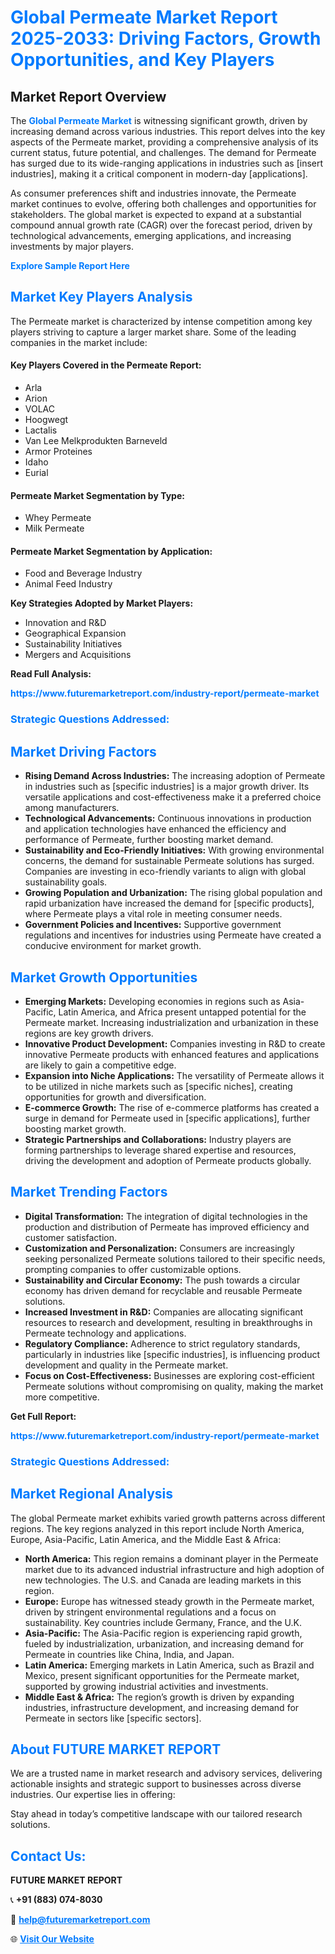 <h1 style="color: #007BFF;">Global Permeate Market Report 2025-2033: Driving Factors, Growth Opportunities, and Key Players</h1>

<section id="overview">
<h2>Market Report Overview</h2>
<p>The <a href="https://www.futuremarketreport.com/industry-report/permeate-market" style="color: #007BFF; text-decoration: none;"><strong>Global Permeate Market</strong></a> is witnessing significant growth, driven by increasing demand across various industries. This report delves into the key aspects of the Permeate market, providing a comprehensive analysis of its current status, future potential, and challenges. The demand for Permeate has surged due to its wide-ranging applications in industries such as [insert industries], making it a critical component in modern-day [applications].</p>
<p>As consumer preferences shift and industries innovate, the Permeate market continues to evolve, offering both challenges and opportunities for stakeholders. The global market is expected to expand at a substantial compound annual growth rate (CAGR) over the forecast period, driven by technological advancements, emerging applications, and increasing investments by major players.</p>
</section>

<section id="overview">
<p><a href="https://www.futuremarketreport.com/request-sample/reportId=52553" style="color: #007BFF; text-decoration: none;"><strong>Explore Sample Report Here</strong></a></p>
</section>

<section id="key-players">
<h2 style="color: #007BFF;">Market Key Players Analysis</h2>
<p>The Permeate market is characterized by intense competition among key players striving to capture a larger market share. Some of the leading companies in the market include:</p>
<h4>Key Players Covered in the Permeate Report:</h4>
<ul><li>Arla</li><li>Arion</li><li>VOLAC</li><li>Hoogwegt</li><li>Lactalis</li><li>Van Lee Melkprodukten Barneveld</li><li>Armor Proteines</li><li>Idaho</li><li>Eurial</li></ul>
<h4>Permeate Market Segmentation by Type:</h4>
<ul><li>Whey Permeate</li><li>Milk Permeate</li></ul>

<h4>Permeate Market Segmentation by Application:</h4>
<ul><li>Food and Beverage Industry</li><li>Animal Feed Industry</li></ul>
<p><strong>Key Strategies Adopted by Market Players:</strong></p>
<ul>
<li>Innovation and R&D</li>
<li>Geographical Expansion</li>
<li>Sustainability Initiatives</li>
<li>Mergers and Acquisitions</li>
</ul>
</section>

<section>
<p><strong>Read Full Analysis: </strong></p><a href="https://www.futuremarketreport.com/industry-report/permeate-market" style="color: #007BFF; text-decoration: none;"><strong>https://www.futuremarketreport.com/industry-report/permeate-market</strong></a>
<h3 style="color: #007BFF;">Strategic Questions Addressed:</h3>
</section>

<section id="driving-factors">
<h2 style="color: #007BFF;">Market Driving Factors</h2>
<ul>
<li><strong>Rising Demand Across Industries:</strong> The increasing adoption of Permeate in industries such as [specific industries] is a major growth driver. Its versatile applications and cost-effectiveness make it a preferred choice among manufacturers.</li>
<li><strong>Technological Advancements:</strong> Continuous innovations in production and application technologies have enhanced the efficiency and performance of Permeate, further boosting market demand.</li>
<li><strong>Sustainability and Eco-Friendly Initiatives:</strong> With growing environmental concerns, the demand for sustainable Permeate solutions has surged. Companies are investing in eco-friendly variants to align with global sustainability goals.</li>
<li><strong>Growing Population and Urbanization:</strong> The rising global population and rapid urbanization have increased the demand for [specific products], where Permeate plays a vital role in meeting consumer needs.</li>
<li><strong>Government Policies and Incentives:</strong> Supportive government regulations and incentives for industries using Permeate have created a conducive environment for market growth.</li>
</ul>
</section>

<section id="growth-opportunities">
<h2 style="color: #007BFF;">Market Growth Opportunities</h2>
<ul>
<li><strong>Emerging Markets:</strong> Developing economies in regions such as Asia-Pacific, Latin America, and Africa present untapped potential for the Permeate market. Increasing industrialization and urbanization in these regions are key growth drivers.</li>
<li><strong>Innovative Product Development:</strong> Companies investing in R&D to create innovative Permeate products with enhanced features and applications are likely to gain a competitive edge.</li>
<li><strong>Expansion into Niche Applications:</strong> The versatility of Permeate allows it to be utilized in niche markets such as [specific niches], creating opportunities for growth and diversification.</li>
<li><strong>E-commerce Growth:</strong> The rise of e-commerce platforms has created a surge in demand for Permeate used in [specific applications], further boosting market growth.</li>
<li><strong>Strategic Partnerships and Collaborations:</strong> Industry players are forming partnerships to leverage shared expertise and resources, driving the development and adoption of Permeate products globally.</li>
</ul>
</section>

<section id="trending-factors">
<h2 style="color: #007BFF;">Market Trending Factors</h2>
<ul>
<li><strong>Digital Transformation:</strong> The integration of digital technologies in the production and distribution of Permeate has improved efficiency and customer satisfaction.</li>
<li><strong>Customization and Personalization:</strong> Consumers are increasingly seeking personalized Permeate solutions tailored to their specific needs, prompting companies to offer customizable options.</li>
<li><strong>Sustainability and Circular Economy:</strong> The push towards a circular economy has driven demand for recyclable and reusable Permeate solutions.</li>
<li><strong>Increased Investment in R&D:</strong> Companies are allocating significant resources to research and development, resulting in breakthroughs in Permeate technology and applications.</li>
<li><strong>Regulatory Compliance:</strong> Adherence to strict regulatory standards, particularly in industries like [specific industries], is influencing product development and quality in the Permeate market.</li>
<li><strong>Focus on Cost-Effectiveness:</strong> Businesses are exploring cost-efficient Permeate solutions without compromising on quality, making the market more competitive.</li>
</ul>
</section>

<section>
<p><strong>Get Full Report: </strong></p><a href="https://www.futuremarketreport.com/industry-report/permeate-market" style="color: #007BFF; text-decoration: none;"><strong>https://www.futuremarketreport.com/industry-report/permeate-market</strong></a>
<h3 style="color: #007BFF;">Strategic Questions Addressed:</h3>
</section>


<section id="regional-analysis">
<h2 style="color: #007BFF;">Market Regional Analysis</h2>
<p>The global Permeate market exhibits varied growth patterns across different regions. The key regions analyzed in this report include North America, Europe, Asia-Pacific, Latin America, and the Middle East & Africa:</p>
<ul>
<li><strong>North America:</strong> This region remains a dominant player in the Permeate market due to its advanced industrial infrastructure and high adoption of new technologies. The U.S. and Canada are leading markets in this region.</li>
<li><strong>Europe:</strong> Europe has witnessed steady growth in the Permeate market, driven by stringent environmental regulations and a focus on sustainability. Key countries include Germany, France, and the U.K.</li>
<li><strong>Asia-Pacific:</strong> The Asia-Pacific region is experiencing rapid growth, fueled by industrialization, urbanization, and increasing demand for Permeate in countries like China, India, and Japan.</li>
<li><strong>Latin America:</strong> Emerging markets in Latin America, such as Brazil and Mexico, present significant opportunities for the Permeate market, supported by growing industrial activities and investments.</li>
<li><strong>Middle East & Africa:</strong> The region’s growth is driven by expanding industries, infrastructure development, and increasing demand for Permeate in sectors like [specific sectors].</li>
</ul>
</section>

<footer>
<h2 style="color: #007BFF;">About FUTURE MARKET REPORT</h2>
<p>We are a trusted name in market research and advisory services, delivering actionable insights and strategic support to businesses across diverse industries. Our expertise lies in offering:</p>

<p>Stay ahead in today’s competitive landscape with our tailored research solutions.</p>

<h2 style="color: #007BFF;">Contact Us:</h2>
<p><strong>FUTURE MARKET REPORT</strong></p>
<p>📞 <strong>+91 (883) 074-8030</strong></p>
<p>📧 <strong><a href="mailto:help@futuremarketreport.com" style="color: #007BFF;">help@futuremarketreport.com</a></strong></p>
<p>🌐 <strong><a href="https://www.futuremarketreport.com/" style="color: #007BFF;">Visit Our Website</a></strong></p>
</footer>